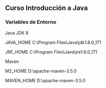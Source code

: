 ## Curso Introducción a Java



### Variables de Entorno

Java JDK 8

JAVA_HOME
C:\Program Files\Java\jdk1.8.0_171

JRE_HOME
C:\Program Files\Java\jre1.8.0_171

Maven

M2_HOME
D:\apache-maven-3.5.0

MAVEN_HOME
D:\apache-maven-3.5.0